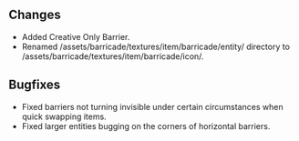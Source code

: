 ## Changes
- Added Creative Only Barrier.
- Renamed /assets/barricade/textures/item/barricade/entity/ directory to /assets/barricade/textures/item/barricade/icon/.

## Bugfixes
- Fixed barriers not turning invisible under certain circumstances when quick swapping items.
- Fixed larger entities bugging on the corners of horizontal barriers.